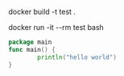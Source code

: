 


docker build -t test .

docker run -it --rm test bash


```go
package main 
func main() {
        println("hello world")
}
```